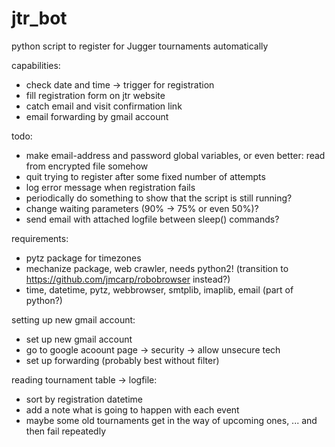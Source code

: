 # jtr_bot
python script to register for Jugger tournaments automatically

capabilities:
 * check date and time -> trigger for registration
 * fill registration form on jtr website
 * catch email and visit confirmation link
 * email forwarding by gmail account

todo:
 * make email-address and password global variables, or even better: read from encrypted file somehow
 * quit trying to register after some fixed number of attempts
 * log error message when registration fails
 * periodically do something to show that the script is still running?
 * change waiting parameters (90% -> 75% or even 50%)?
 * send email with attached logfile between sleep() commands?

requirements:
 * pytz package for timezones
 * mechanize package, web crawler, needs python2! (transition to https://github.com/jmcarp/robobrowser instead?)
 * time, datetime, pytz, webbrowser, smtplib, imaplib, email (part of python?)
 
 
 setting up new gmail account:
 * set up new gmail account
 * go to google acoount page -> security -> allow unsecure tech
 * set up forwarding (probably best without filter)

 
 reading tournament table -> logfile:
 * sort by registration datetime
 * add a note what is going to happen with each event
 * maybe some old tournaments get in the way of upcoming ones, ... and then fail repeatedly

